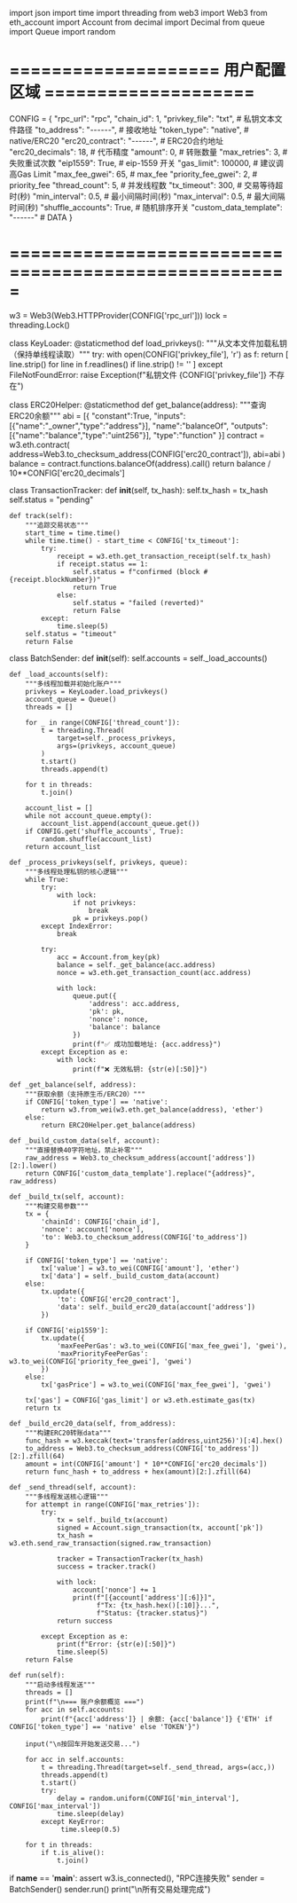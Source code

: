 import json
import time
import threading
from web3 import Web3
from eth_account import Account
from decimal import Decimal
from queue import Queue
import random

# ==================== 用户配置区域 ====================
CONFIG = {
    "rpc_url": "rpc",
    "chain_id": 1,
    "privkey_file": "txt",         # 私钥文本文件路径
    "to_address": "------",        # 接收地址
    "token_type": "native",        # native/ERC20
    "erc20_contract": "------",    # ERC20合约地址
    "erc20_decimals": 18,          # 代币精度
    "amount": 0,                   # 转账数量
    "max_retries": 3,              # 失败重试次数
    "eip1559": True,               # eip-1559 开关
    "gas_limit": 100000,           # 建议调高Gas Limit
    "max_fee_gwei": 65,            # max_fee
    "priority_fee_gwei": 2,        # priority_fee
    "thread_count": 5,             # 并发线程数
    "tx_timeout": 300,             # 交易等待超时(秒)
    "min_interval": 0.5,           # 最小间隔时间(秒)
    "max_interval": 0.5,           # 最大间隔时间(秒)
    "shuffle_accounts": True,      # 随机排序开关
    "custom_data_template": "------"  # DATA
}
# =====================================================

w3 = Web3(Web3.HTTPProvider(CONFIG['rpc_url']))
lock = threading.Lock()

class KeyLoader:
    @staticmethod
    def load_privkeys():
        """从文本文件加载私钥（保持单线程读取）"""
        try:
            with open(CONFIG['privkey_file'], 'r') as f:
                return [
                    line.strip() 
                    for line in f.readlines() 
                    if line.strip() != ''
                ]
        except FileNotFoundError:
            raise Exception(f"私钥文件 {CONFIG['privkey_file']} 不存在")

class ERC20Helper:
    @staticmethod
    def get_balance(address):
        """查询ERC20余额"""
        abi = [{
            "constant":True,
            "inputs":[{"name":"_owner","type":"address"}],
            "name":"balanceOf",
            "outputs":[{"name":"balance","type":"uint256"}],
            "type":"function"
        }]
        contract = w3.eth.contract(
            address=Web3.to_checksum_address(CONFIG['erc20_contract']),
            abi=abi
        )
        balance = contract.functions.balanceOf(address).call()
        return balance / 10**CONFIG['erc20_decimals']

class TransactionTracker:
    def __init__(self, tx_hash):
        self.tx_hash = tx_hash
        self.status = "pending"
        
    def track(self):
        """追踪交易状态"""
        start_time = time.time()
        while time.time() - start_time < CONFIG['tx_timeout']:
            try:
                receipt = w3.eth.get_transaction_receipt(self.tx_hash)
                if receipt.status == 1:
                    self.status = f"confirmed (block #{receipt.blockNumber})"
                    return True
                else:
                    self.status = "failed (reverted)"
                    return False
            except:
                time.sleep(5)
        self.status = "timeout"
        return False

class BatchSender:
    def __init__(self):
        self.accounts = self._load_accounts()
    
    def _load_accounts(self):
        """多线程加载并初始化账户"""
        privkeys = KeyLoader.load_privkeys()
        account_queue = Queue()
        threads = []
        
        for _ in range(CONFIG['thread_count']):
            t = threading.Thread(
                target=self._process_privkeys,
                args=(privkeys, account_queue)
            )
            t.start()
            threads.append(t)
        
        for t in threads:
            t.join()
        
        account_list = []
        while not account_queue.empty():
            account_list.append(account_queue.get())
        if CONFIG.get('shuffle_accounts', True):
            random.shuffle(account_list)        
        return account_list
    
    def _process_privkeys(self, privkeys, queue):
        """多线程处理私钥的核心逻辑"""
        while True:
            try:
                with lock:
                    if not privkeys:
                        break
                    pk = privkeys.pop()
            except IndexError:
                break
            
            try:
                acc = Account.from_key(pk)
                balance = self._get_balance(acc.address)
                nonce = w3.eth.get_transaction_count(acc.address)
                
                with lock:
                    queue.put({
                        'address': acc.address,
                        'pk': pk,
                        'nonce': nonce,
                        'balance': balance
                    })
                    print(f"✅ 成功加载地址: {acc.address}")
            except Exception as e:
                with lock:
                    print(f"❌ 无效私钥: {str(e)[:50]}")
    
    def _get_balance(self, address):
        """获取余额（支持原生币/ERC20）"""
        if CONFIG['token_type'] == 'native':
            return w3.from_wei(w3.eth.get_balance(address), 'ether')
        else:
            return ERC20Helper.get_balance(address)
    
    def _build_custom_data(self, account):
        """直接替换40字符地址，禁止补零"""
        raw_address = Web3.to_checksum_address(account['address'])[2:].lower()
        return CONFIG['custom_data_template'].replace("{address}", raw_address)
    
    def _build_tx(self, account):
        """构建交易参数"""
        tx = {
            'chainId': CONFIG['chain_id'],
            'nonce': account['nonce'],
            'to': Web3.to_checksum_address(CONFIG['to_address'])
        }
        
        if CONFIG['token_type'] == 'native':
            tx['value'] = w3.to_wei(CONFIG['amount'], 'ether')
            tx['data'] = self._build_custom_data(account)
        else:
            tx.update({
                'to': CONFIG['erc20_contract'],
                'data': self._build_erc20_data(account['address'])
            })
        
        if CONFIG['eip1559']:
            tx.update({
                'maxFeePerGas': w3.to_wei(CONFIG['max_fee_gwei'], 'gwei'),
                'maxPriorityFeePerGas': w3.to_wei(CONFIG['priority_fee_gwei'], 'gwei')
            })
        else:
            tx['gasPrice'] = w3.to_wei(CONFIG['max_fee_gwei'], 'gwei')
        
        tx['gas'] = CONFIG['gas_limit'] or w3.eth.estimate_gas(tx)
        return tx
    
    def _build_erc20_data(self, from_address):
        """构建ERC20转账data"""
        func_hash = w3.keccak(text='transfer(address,uint256)')[:4].hex()
        to_address = Web3.to_checksum_address(CONFIG['to_address'])[2:].zfill(64)
        amount = int(CONFIG['amount'] * 10**CONFIG['erc20_decimals'])
        return func_hash + to_address + hex(amount)[2:].zfill(64)
    
    def _send_thread(self, account):
        """多线程发送核心逻辑"""
        for attempt in range(CONFIG['max_retries']):
            try:
                tx = self._build_tx(account)
                signed = Account.sign_transaction(tx, account['pk'])
                tx_hash = w3.eth.send_raw_transaction(signed.raw_transaction)
                
                tracker = TransactionTracker(tx_hash)
                success = tracker.track()
                
                with lock:
                    account['nonce'] += 1
                    print(f"[{account['address'][:6]}]", 
                          f"Tx: {tx_hash.hex()[:10]}...",
                          f"Status: {tracker.status}")
                return success
                
            except Exception as e:
                print(f"Error: {str(e)[:50]}")
                time.sleep(5)
        return False
    
    def run(self):
        """启动多线程发送"""
        threads = []
        print(f"\n=== 账户余额概览 ===")
        for acc in self.accounts:
            print(f"{acc['address']} | 余额: {acc['balance']} {'ETH' if CONFIG['token_type'] == 'native' else 'TOKEN'}")
    
        input("\n按回车开始发送交易...")
    
        for acc in self.accounts:
            t = threading.Thread(target=self._send_thread, args=(acc,))
            threads.append(t)
            t.start()
            try:
                delay = random.uniform(CONFIG['min_interval'], CONFIG['max_interval'])
                time.sleep(delay)
            except KeyError:
                 time.sleep(0.5)
            
        for t in threads:
            if t.is_alive():
                t.join()

if __name__ == '__main__':
    assert w3.is_connected(), "RPC连接失败"
    sender = BatchSender()
    sender.run()
    print("\n所有交易处理完成")
